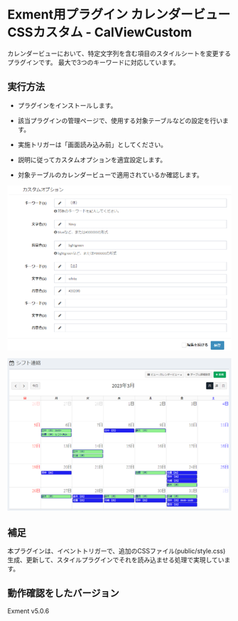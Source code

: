 # Exment用プラグイン カレンダービューCSSカスタム - CalViewCustom
カレンダービューにおいて、特定文字列を含む項目のスタイルシートを変更するプラグインです。
最大で3つのキーワードに対応しています。

## 実行方法
- プラグインをインストールします。

- 該当プラグインの管理ページで、使用する対象テーブルなどの設定を行います。

- 実施トリガーは「画面読み込み前」としてください。

- 説明に従ってカスタムオプションを適宜設定します。  

- 対象テーブルのカレンダービューで適用されているか確認します。

![オプション設定例](CalViewCustom1.png)   

![ビュー実装例](CalViewCustom2.png)   


## 補足
本プラグインは、イベントトリガーで、追加のCSSファイル(public/style.css)生成、更新して、スタイルプラグインでそれを読み込ませる処理で実現しています。

## 動作確認をしたバージョン
Exment v5.0.6
